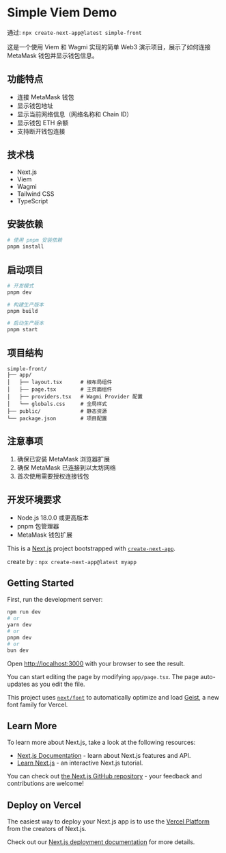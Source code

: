 # Simple Viem Demo

通过: `npx create-next-app@latest simple-front`

这是一个使用 Viem 和 Wagmi 实现的简单 Web3 演示项目，展示了如何连接 MetaMask 钱包并显示钱包信息。

## 功能特点

- 连接 MetaMask 钱包
- 显示钱包地址
- 显示当前网络信息（网络名称和 Chain ID）
- 显示钱包 ETH 余额
- 支持断开钱包连接

## 技术栈

- Next.js
- Viem
- Wagmi
- Tailwind CSS
- TypeScript

## 安装依赖

```bash
# 使用 pnpm 安装依赖
pnpm install
```

## 启动项目

```bash
# 开发模式
pnpm dev

# 构建生产版本
pnpm build

# 启动生产版本
pnpm start
```

## 项目结构

```
simple-front/
├── app/
│   ├── layout.tsx      # 根布局组件
│   ├── page.tsx        # 主页面组件
│   ├── providers.tsx   # Wagmi Provider 配置
│   └── globals.css     # 全局样式
├── public/             # 静态资源
└── package.json        # 项目配置
```

## 注意事项

1. 确保已安装 MetaMask 浏览器扩展
2. 确保 MetaMask 已连接到以太坊网络
3. 首次使用需要授权连接钱包

## 开发环境要求

- Node.js 18.0.0 或更高版本
- pnpm 包管理器
- MetaMask 钱包扩展

This is a [Next.js](https://nextjs.org) project bootstrapped with [`create-next-app`](https://nextjs.org/docs/app/api-reference/cli/create-next-app).

create by : `npx create-next-app@latest myapp`


## Getting Started

First, run the development server:

```bash
npm run dev
# or
yarn dev
# or
pnpm dev
# or
bun dev
```

Open [http://localhost:3000](http://localhost:3000) with your browser to see the result.

You can start editing the page by modifying `app/page.tsx`. The page auto-updates as you edit the file.

This project uses [`next/font`](https://nextjs.org/docs/app/building-your-application/optimizing/fonts) to automatically optimize and load [Geist](https://vercel.com/font), a new font family for Vercel.

## Learn More

To learn more about Next.js, take a look at the following resources:

- [Next.js Documentation](https://nextjs.org/docs) - learn about Next.js features and API.
- [Learn Next.js](https://nextjs.org/learn) - an interactive Next.js tutorial.

You can check out [the Next.js GitHub repository](https://github.com/vercel/next.js) - your feedback and contributions are welcome!

## Deploy on Vercel

The easiest way to deploy your Next.js app is to use the [Vercel Platform](https://vercel.com/new?utm_medium=default-template&filter=next.js&utm_source=create-next-app&utm_campaign=create-next-app-readme) from the creators of Next.js.

Check out our [Next.js deployment documentation](https://nextjs.org/docs/app/building-your-application/deploying) for more details.
